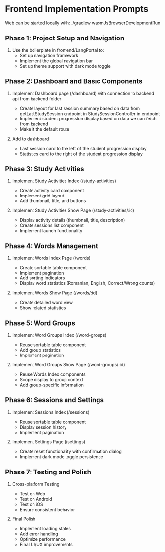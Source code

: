 # Frontend Implementation Prompts

Web can be started locally with: ./gradlew wasmJsBrowserDevelopmentRun

## Phase 1: Project Setup and Navigation
1. Use the boilerplate in frontend/LangPortal to:
   - Set up navigation framework
   - Implement the global navigation bar
   - Set up theme support with dark mode toggle

## Phase 2: Dashboard and Basic Components
1. Implement Dashboard page (/dashboard) with connection to backend api from backend folder
   - Create layout for last session summary based on data from getLastStudySession endpoint in StudySessionController in endpoint
   - Implement student progression display based on data we can fetch from backend
   - Make it the default route

2. Add to dashboard
   - Last session card to the left of the student progression display
   - Statistics card to the right of the student progression display

## Phase 3: Study Activities
1. Implement Study Activities Index (/study-activities)
   - Create activity card component
   - Implement grid layout
   - Add thumbnail, title, and buttons
   
2. Implement Study Activities Show Page (/study-activities/:id)
   - Display activity details (thumbnail, title, description)
   - Create sessions list component
   - Implement launch functionality

## Phase 4: Words Management
1. Implement Words Index Page (/words)
   - Create sortable table component
   - Implement pagination
   - Add sorting indicators
   - Display word statistics (Romanian, English, Correct/Wrong counts)

2. Implement Words Show Page (/words/:id)
   - Create detailed word view
   - Show related statistics

## Phase 5: Word Groups
1. Implement Word Groups Index (/word-groups)
   - Reuse sortable table component
   - Add group statistics
   - Implement pagination

2. Implement Word Groups Show Page (/word-groups/:id)
   - Reuse Words Index components
   - Scope display to group context
   - Add group-specific information

## Phase 6: Sessions and Settings
1. Implement Sessions Index (/sessions)
   - Reuse sortable table component
   - Display session history
   - Implement pagination

2. Implement Settings Page (/settings)
   - Create reset functionality with confirmation dialog
   - Implement dark mode toggle persistence

## Phase 7: Testing and Polish
1. Cross-platform Testing
   - Test on Web
   - Test on Android
   - Test on iOS
   - Ensure consistent behavior

2. Final Polish
   - Implement loading states
   - Add error handling
   - Optimize performance
   - Final UI/UX improvements